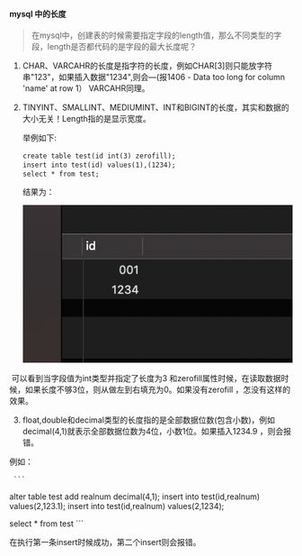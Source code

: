 #### mysql 中的长度

> 在mysql中，创建表的时候需要指定字段的length值，那么不同类型的字段，length是否都代码的是字段的最大长度呢？



1.  CHAR、VARCAHR的长度是指字符的长度，例如CHAR[3]则只能放字符串"123"，如果插入数据"1234",则会—(报1406 - Data too long for column 'name' at row 1） VARCAHR同理。

2. TINYINT、SMALLINT、MEDIUMINT、INT和BIGINT的长度，其实和数据的大小无关！Length指的是显示宽度。

   举例如下:

   ````
   create table test(id int(3) zerofill);
   insert into test(id) values(1),(1234);
   select * from test;
   ````

   结果为：

   ![image-20190518150004573](assets/image-20190518150004573.png)

   

​    可以看到当字段值为int类型并指定了长度为3 和zerofill属性时候，在读取数据时候，如果长度不够3位，则从做左到右填充为0。如果没有zerofill ，怎没有这样的效果。



3.  float,double和decimal类型的长度指的是全部数据位数(包含小数)，例如decimal(4,1)就表示全部数据位数为4位，小数1位。如果插入1234.9 ，则会报错。

   例如：

     ```
   alter table test add realnum decimal(4,1);
   insert into test(id,realnum) values(2,123.1);
   insert into test(id,realnum) values(2,1234);
   
   select * from test
     ```

在执行第一条insert时候成功，第二个insert则会报错。